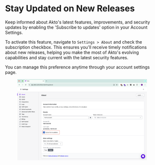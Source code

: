 # Stay Updated on New Releases

Keep informed about Akto's latest features, improvements, and security updates by enabling the 'Subscribe to updates' option in your Account Settings.&#x20;

To activate this feature, navigate to `Settings > About` and check the subscription checkbox. This ensures you'll receive timely notifications about new releases, helping you make the most of Akto's evolving capabilities and stay current with the latest security features.&#x20;

You can manage this preference anytime through your account settings page.

<figure><img src=".gitbook/assets/image (1) (1) (1) (1) (1) (1) (1) (1) (1) (1) (1) (1) (1) (1) (1) (1) (1) (1) (1) (1) (1) (1) (1).png" alt=""><figcaption></figcaption></figure>
